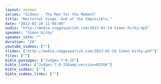 ```yaml
---
layout: sermon
series: "Gideon - The Man for the Moment"
title: "Nocturnal Siege. God of the Impossible."
date: "2013-02-24 11:00:00"
audio: "http://media.coggesparish.com/2013-02-24 Simon Kirby.mp3"
speaker: "Simon Kirby"
speaker_info: ""
duration: "28"
youtube_videos: [""]
slides: ["http://media.coggesparish.com/2013-02-24 Simon Kirby.pdf"]
files: [""]
bible_passages: ["Judges 7:9-25"]
bible_links: ["Judges 7:9-25&amp;version=NIVUK"]
bible_videos: [""]
bible_videos_links: [""]
---
```

